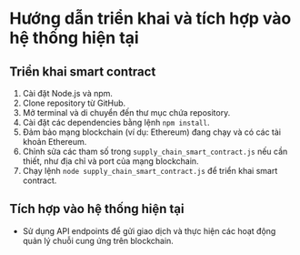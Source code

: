 # Hướng dẫn triển khai và tích hợp vào hệ thống hiện tại

## Triển khai smart contract

1. Cài đặt Node.js và npm.
2. Clone repository từ GitHub.
3. Mở terminal và di chuyển đến thư mục chứa repository.
4. Cài đặt các dependencies bằng lệnh `npm install`.
5. Đảm bảo mạng blockchain (ví dụ: Ethereum) đang chạy và có các tài khoản Ethereum.
6. Chỉnh sửa các tham số trong `supply_chain_smart_contract.js` nếu cần thiết, như địa chỉ và port của mạng blockchain.
7. Chạy lệnh `node supply_chain_smart_contract.js` để triển khai smart contract.

## Tích hợp vào hệ thống hiện tại

- Sử dụng API endpoints để gửi giao dịch và thực hiện các hoạt động quản lý chuỗi cung ứng trên blockchain.

